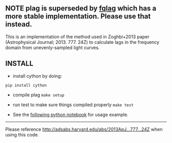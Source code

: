 ## NOTE plag is superseded by [fqlag](https://github.com/zoghbi-a/fqlag) which has a more stable implementation. Please use that instead.

This is an implementation of the method used in Zoghbi+2013 paper (Astrophysical Journal; 2013. 777. 24Z) to calculate lags in the frequency domain from unevenly-sampled light curves.

## INSTALL

- install cython by doing:

`pip install cython`

- compile plag
`make setup`

- run test to make sure things compiled properly
`make test`

- See the [following python notebook](tutorials/getting_started)  for usage example.


----
Please reference http://adsabs.harvard.edu/abs/2013ApJ...777...24Z when using this code.
